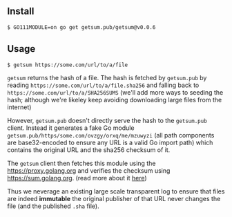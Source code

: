 ## Install

```bash
$ GO111MODULE=on go get getsum.pub/getsum@v0.0.6
```

## Usage

```bash
$ getsum https://some.com/url/to/a/file
```

`getsum` returns the hash of a file. The hash is fetched by `getsum.pub` by reading `https://some.com/url/to/a/file.sha256` and falling back to `https://some.com/url/to/a/SHA256SUMS` (we'll add more ways to seeding the hash; although we're likeley keep avoiding downloading large files from the internet)

However, `getsum.pub` doesn't directly serve the hash to the `getsum.pub` client.
Instead it generates a fake Go module `getsum.pub/https/some.com/ovzgy/orxq/me/mzuwyzi` (all path components are base32-encoded to ensure any URL is a valid Go import path)
which contains the original URL and the sha256 checksum of it.

The `getsum` client then fetches this module using the https://proxy.golang.org and verifies the checksum using https://sum.golang.org. (read more about it [here](https://go.googlesource.com/proposal/+/master/design/25530-sumdb.md))

Thus we neverage an existing large scale transparent log to ensure that files are indeed **immutable** the original publisher of that URL never changes the file (and the published `.sha` file).

